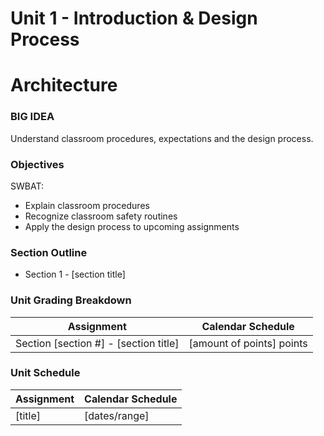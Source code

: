 # Unit 1 - Introduction & Design Process

# Architecture

### BIG IDEA

Understand classroom procedures, expectations and the design process.

### Objectives

SWBAT:

- Explain classroom procedures
- Recognize classroom safety routines
- Apply the design process to upcoming assignments

### Section Outline

- Section 1 - [section title]

### Unit Grading Breakdown

| Assignment  | Calendar Schedule |
| ------------- | ------------- |
| Section [section #] - [section title]  | [amount of points] points   |

### Unit Schedule

| Assignment  | Calendar Schedule |
| ------------- | ------------- |
| [title]  | [dates/range]   |
